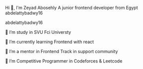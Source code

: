 Hi 👋, I'm Zeyad Abosehly
A junior frontend developer from Egypt
abdelattybadwy16

abdelattybadwy16

🔭 I’m study in SVU Fci Universty

🌱 I’m currently learning Frontend with react

👯 I’m a mentor in Frontend Track in support community

🤝 I’m Competitive Programmer in Codeforces & Leetcode

